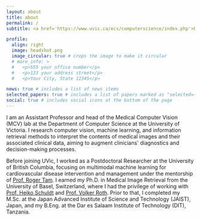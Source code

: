 ```yaml
---
layout: about
title: about
permalink: /
subtitle: <a href='https://www.uvic.ca/ecs/computerscience/index.php'>Engineering & Computer Science Building</a>. Room 454. 3800 Finnerty Road. 

profile:
  align: right
  image: headshot.png
  image_circular: true # crops the image to make it circular
  # more_info: >
  #   <p>555 your office number</p>
  #   <p>123 your address street</p>
  #   <p>Your City, State 12345</p>

news: true # includes a list of news items
selected_papers: true # includes a list of papers marked as "selected={true}"
social: true # includes social icons at the bottom of the page
---
```


I am an Assistant Professor and head of the Medical Computer Vision (MCV) lab at the Department of Computer Science at the University of Victoria. I research computer vision, machine learning, and information retrieval methods to interpret the contents of medical images and their associated clinical data,  aiming to augment clinicians' diagnostics and decision-making processes.

Before joining UVic, I worked as a Postdoctoral Researcher at the University of British Columbia, focusing on multimodal machine learning for cardiovascular disease intervention and management under the mentorship of [Prof. Roger Tam](https://bme.ubc.ca/?directory=roger-tam). I earned my Ph.D. in Medical Image Retrieval from the University of Basel, Switzerland, where I had the privilege of working with [Prof. Heiko Schuldt](https://dbis.dmi.unibas.ch/team/heiko-schuldt/) and [Prof. Volker Roth](https://bmda.dmi.unibas.ch/people/volker.roth/). Prior to that, I completed my M.Sc. at the Japan Advanced Institute of Science and Technology (JAIST), Japan, and my B.Eng. at the Dar es Salaam Institute of Technology (DIT), Tanzania.

